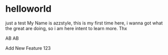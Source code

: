 # helloworld
just a test
My Name is azzstyle, this is my first time here, i wanna got what the great are doing, so i am here intent to learn more. Thx

AB
AB

Add New Feature 123